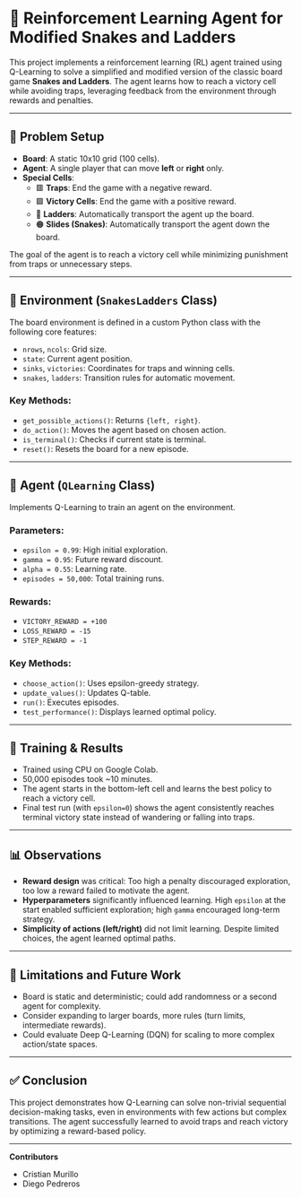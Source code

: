 # 🎲 Reinforcement Learning Agent for Modified Snakes and Ladders

This project implements a reinforcement learning (RL) agent trained using Q-Learning to solve a simplified and modified version of the classic board game **Snakes and Ladders**. The agent learns how to reach a victory cell while avoiding traps, leveraging feedback from the environment through rewards and penalties.

---

## 🧠 Problem Setup

- **Board**: A static 10x10 grid (100 cells).
- **Agent**: A single player that can move **left** or **right** only.
- **Special Cells**:
  - 🟥 **Traps**: End the game with a negative reward.
  - 🟩 **Victory Cells**: End the game with a positive reward.
  - 🔵 **Ladders**: Automatically transport the agent up the board.
  - 🟠 **Slides (Snakes)**: Automatically transport the agent down the board.

The goal of the agent is to reach a victory cell while minimizing punishment from traps or unnecessary steps.

---

## 🧩 Environment (`SnakesLadders` Class)

The board environment is defined in a custom Python class with the following core features:

- `nrows`, `ncols`: Grid size.
- `state`: Current agent position.
- `sinks`, `victories`: Coordinates for traps and winning cells.
- `snakes`, `ladders`: Transition rules for automatic movement.

### Key Methods:

- `get_possible_actions()`: Returns `{left, right}`.
- `do_action()`: Moves the agent based on chosen action.
- `is_terminal()`: Checks if current state is terminal.
- `reset()`: Resets the board for a new episode.

---

## 🧠 Agent (`QLearning` Class)

Implements Q-Learning to train an agent on the environment.

### Parameters:

- `epsilon = 0.99`: High initial exploration.
- `gamma = 0.95`: Future reward discount.
- `alpha = 0.55`: Learning rate.
- `episodes = 50,000`: Total training runs.

### Rewards:

- `VICTORY_REWARD = +100`
- `LOSS_REWARD = -15`
- `STEP_REWARD = -1`

### Key Methods:

- `choose_action()`: Uses epsilon-greedy strategy.
- `update_values()`: Updates Q-table.
- `run()`: Executes episodes.
- `test_performance()`: Displays learned optimal policy.

---

## 🧪 Training & Results

- Trained using CPU on Google Colab.
- 50,000 episodes took ~10 minutes.
- The agent starts in the bottom-left cell and learns the best policy to reach a victory cell.
- Final test run (with `epsilon=0`) shows the agent consistently reaches terminal victory state instead of wandering or falling into traps.

---

## 📊 Observations

- **Reward design** was critical: Too high a penalty discouraged exploration, too low a reward failed to motivate the agent.
- **Hyperparameters** significantly influenced learning. High `epsilon` at the start enabled sufficient exploration; high `gamma` encouraged long-term strategy.
- **Simplicity of actions (left/right)** did not limit learning. Despite limited choices, the agent learned optimal paths.

---

## 🚧 Limitations and Future Work

- Board is static and deterministic; could add randomness or a second agent for complexity.
- Consider expanding to larger boards, more rules (turn limits, intermediate rewards).
- Could evaluate Deep Q-Learning (DQN) for scaling to more complex action/state spaces.

---

## ✅ Conclusion

This project demonstrates how Q-Learning can solve non-trivial sequential decision-making tasks, even in environments with few actions but complex transitions. The agent successfully learned to avoid traps and reach victory by optimizing a reward-based policy.

---

**Contributors**
- Cristian Murillo
- Diego Pedreros
